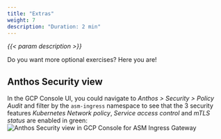 ```yaml
---
title: "Extras"
weight: 7
description: "Duration: 2 min"
---
```

_{{< param description >}}_

Do you want more optional exercises? Here you are!

## Anthos Security view

In the GCP Console UI, you could navigate to _Anthos > Security > Policy Audit_ and filter by the `asm-ingress` namespace to see that the 3 security features _Kubernetes Network policy_, _Service access control_ and _mTLS status_ are enabled in green:
![Anthos Security view in GCP Console for ASM Ingress Gateway](/images/asm-ingressgateway-anthos-security-view.png)